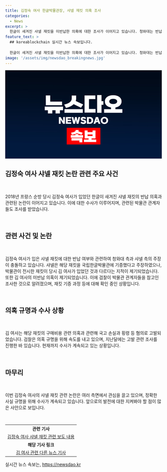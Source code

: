 ```yaml
---
title: 김정숙 여사 한글박물관장, 샤넬 재킷 의혹 조사
categories:
  - News
excerpt: >
  한글이 새겨진 샤넬 재킷을 미반납한 의혹에 대한 조사가 이어지고 있습니다. 청와대는 반납했고, 박물관은 기증된 재킷을 전시했다고 주장했지만, 샤넬 재킷의 착용과 다르다는 지적이 나왔습니다. 검찰은 박물관 관계자들을 조사하며 의혹 규명에 속도를 내고 있습니다. 사안은 김 여사의 횡령 등 혐의로 고발된 것과 연결돼 논란이 계속되고 있습니다.
feature_text: >
  ## koreablockchain 실시간 뉴스 속보입니다.

  한글이 새겨진 샤넬 재킷을 미반납한 의혹에 대한 조사가 이어지고 있습니다. 청와대는 반납했고, 박물관은 기증된 재킷을 전시했다고 주장했지만, 샤넬 재킷의 착용과 다르다는 지적이 나왔습니다. 검찰은 박물관 관계자들을 조사하며 의혹 규명에 속도를 내고 있습니다. 사안은 김 여사의 횡령 등 혐의로 고발된 것과 연결돼 논란이 계속되고 있습니다.
image: '/assets/img/newsdao_breakingnews.jpg'
---
```


<p><img src="/assets/img/newsdao_breakingnews.jpg" alt="koreablockchain 속보" /></p>

<h2 data-ke-size="size26">김정숙 여사 샤넬 재킷 논란 관련 주요 사건</h2>

<p data-ke-size="size16">&nbsp;</p>

<p>2018년 프랑스 순방 당시 김정숙 여사가 입었던 한글이 새겨진 샤넬 재킷의 반납 의혹과 관련된 논란이 이어지고 있습니다. 이에 대한 수사가 이루어지며, 관련된 박물관 관계자들도 조사를 받았습니다.</p>

<p data-ke-size="size16">&nbsp;</p>

<h2 data-ke-size="size24">관련 사건 및 논란</h2>

<p data-ke-size="size16">&nbsp;</p>

<p>김정숙 여사가 입은 샤넬 재킷에 대한 반납 여부와 관련하여 청와대 측과 샤넬 측의 주장이 충돌하고 있습니다. 샤넬은 해당 재킷을 국립한글박물관에 기증했다고 주장하였으나, 박물관이 전시한 재킷이 당시 김 여사가 입었던 것과 다르다는 지적이 제기되었습니다. 또한 김 여사의 미반납 의혹이 제기되었습니다. 이에 검찰이 박물관 관계자들을 참고인 조사한 것으로 알려졌으며, 재킷 기증 과정 등에 대해 확인 중인 상황입니다.</p>

<p data-ke-size="size16">&nbsp;</p>

<h2 data-ke-size="size24">의혹 규명과 수사 상황</h2>

<p data-ke-size="size16">&nbsp;</p>

<p>김 여사는 해당 재킷의 구매비용 관련 의혹과 관련해 국고 손실과 횡령 등 혐의로 고발되었습니다. 검찰은 의혹 규명을 위해 속도를 내고 있으며, 지난달에는 고발 관련 조사를 진행한 바 있습니다. 현재까지 수사가 계속되고 있는 상황입니다.</p>

<p data-ke-size="size16">&nbsp;</p>

<h2 data-ke-size="size24">마무리</h2>

<p data-ke-size="size16">&nbsp;</p>

<p>이번 김정숙 여사의 샤넬 재킷 관련 논란은 여러 측면에서 관심을 끌고 있으며, 정확한 사실 규명을 위해 수사가 계속되고 있습니다. 앞으로의 발전에 대한 지켜봐야 할 점이 많은 사안으로 보입니다.</p>

<p data-ke-size="size16">&nbsp;</p>

<table>
    <tr>
        <td style="text-align: center; height: 17px;"><b>관련 기사</b></td>
    </tr>
    <tr>
        <td style="text-align: center; height: 17px;"><a href="https://www.examplelink1.com">김정숙 여사 샤넬 재킷 관련 보도 내용</a></td>
    </tr>
    <tr>
        <td style="text-align: center; height: 17px;"><b>해당 기사 링크</b></td>
    </tr>
    <tr>
        <td style="text-align: center; height: 17px;"><a href="https://www.examplelink2.com">김 여사 관련 다른 뉴스 기사</a></td>
    </tr>
</table>
실시간 뉴스 속보는, <a href="https://newsdao.kr" rel="dofollow">https://newsdao.kr</a>



